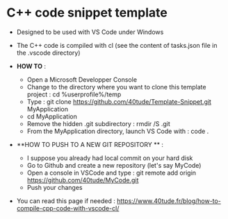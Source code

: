 # C++ code snippet template 

* Designed to be used with VS Code under Windows
* The C++ code is compiled with cl (see the content of tasks.json file in the .vscode directory)

* **HOW TO** : 
  * Open a Microsoft Developper Console
  * Change to the directory where you want to clone this template project : cd %userprofile%/temp
  * Type : git clone https://github.com/40tude/Template-Snippet.git MyApplication
  * cd MyApplication
  * Remove the hidden .git subdirectory : rmdir /S .git
  * From the MyApplication directory, launch VS Code with : code .

* **HOW TO PUSH TO A NEW GIT REPOSITORY ** :
  * I suppose you already had local commit on your hard disk
  * Go to Github and create a new repository (let's say MyCode)
  * Open a console in VSCode and type : git remote add origin https://github.com/40tude/MyCode.git
  * Push your changes
  
* You can read this page if needed : https://www.40tude.fr/blog/how-to-compile-cpp-code-with-vscode-cl/ 

<!-- 
## Sub title
**Bold** rest of the paragraph


### Sample code
```cpp
#include <iostream>

// ----------------------------------------------------------------------------
int main() {
  std::cout << "Grettings Pr Falken\n";  
  getchar();
  return 0;
}
``` 
-->
